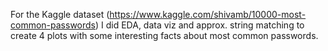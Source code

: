 For the Kaggle dataset (https://www.kaggle.com/shivamb/10000-most-common-passwords) I did EDA, data viz and approx. string matching to create 4 plots with some interesting facts about most common passwords. 

